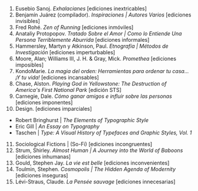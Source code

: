 
1. Eusebio Sanoj. _Exhalacianes_ [ediciones inextricables]
2. Benjamín Juárez (compilador). _Inspiraciones | Autores Varios_ [ediciones invisibles]
3. Fred Rohé. _Zen of Running_ [ediciones inmóviles]
4. Anataliy Protopopov. _Tratado Sobre el Amor | Como lo Entiende Una Persona Terriblemente Aburrida_ [ediciones informales] 
5. Hammersley, Martyn y Atkinson, Paul. _Etnografía | Métodos de Investigación_ [ediciones imperturbables]
6. Moore, Alan; Williams III, J. H. & Gray, Mick. _Promethea_ [ediciones imposibles]
7. KondoMarie. _La magia del orden: Herramientas para ordenar tu casa... ¡Y tu vida!_ [ediciones incansables]
8. Chase, Alston. _Playing God in Yellowstone: The Destruction of America's First National Park_ [edición STS]
9. Carnegie, Dale. _Cómo ganar amigos e influir sobre las personas_ [ediciones imponentes]
10. Design. [ediciones imparciales]
- Robert Bringhurst | _The Elements of Typographic Style_
- Eric Gill | _An Essay on Typography_
- Taschen | _Type: A Visual History of Typefaces and Graphic Styles, Vol. 1_
11. Sociological Fictions | (So-Fi) [ediciones incongruentes]
12. Strum, Shirley. _Almost Human | A Journey into the World of Baboons_ [ediciones inhumanas]
13. Gould, Stephen Jay. _La vie est belle_ [ediciones inconvenientes]
14. Toulmin, Stephen. _Cosmopolis | The Hidden Agenda of Modernity_ [ediciones inseguras]
15. Lévi-Straus, Claude. _La Pensée sauvage_ [ediciones innecesarias]

